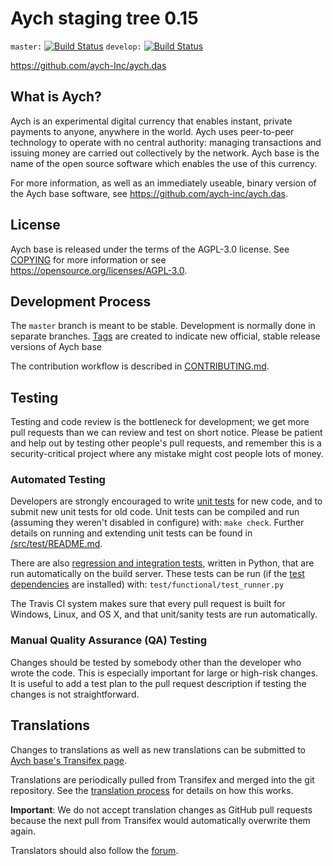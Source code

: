 Aych staging tree 0.15
===========================

`master:` [![Build Status](https://travis-ci.org/aych-inc/such.das.svg?branch=master)](https://travis-ci.org/aych-inc/aych.das) `develop:` [![Build Status](https://travis-ci.org/aych-inc/aych.das.svg?branch=develop)](https://travis-ci.org/aych-inc/aych.das/branches)

https://github.com/aych-Inc/aych.das


What is Aych?
-------------

Aych is an experimental digital currency that enables instant, private
payments to anyone, anywhere in the world. Aych uses peer-to-peer technology
to operate with no central authority: managing transactions and issuing money
are carried out collectively by the network. Aych base is the name of the open
source software which enables the use of this currency.

For more information, as well as an immediately useable, binary version of
the Aych base software, see https://github.com/aych-inc/aych.das.


License
-------

Aych base is released under the terms of the AGPL-3.0 license. See [COPYING](COPYING) for more
information or see https://opensource.org/licenses/AGPL-3.0.

Development Process
-------------------

The `master` branch is meant to be stable. Development is normally done in separate branches.
[Tags](https://github.com/AYCH-INC/aych.das/tags) are created to indicate new official,
stable release versions of Aych base

The contribution workflow is described in [CONTRIBUTING.md](CONTRIBUTING.md).

Testing
-------

Testing and code review is the bottleneck for development; we get more pull
requests than we can review and test on short notice. Please be patient and help out by testing
other people's pull requests, and remember this is a security-critical project where any mistake might cost people
lots of money.

### Automated Testing

Developers are strongly encouraged to write [unit tests](src/test/README.md) for new code, and to
submit new unit tests for old code. Unit tests can be compiled and run
(assuming they weren't disabled in configure) with: `make check`. Further details on running
and extending unit tests can be found in [/src/test/README.md](/src/test/README.md).

There are also [regression and integration tests](/test), written
in Python, that are run automatically on the build server.
These tests can be run (if the [test dependencies](/test) are installed) with: `test/functional/test_runner.py`

The Travis CI system makes sure that every pull request is built for Windows, Linux, and OS X, and that unit/sanity tests are run automatically.

### Manual Quality Assurance (QA) Testing

Changes should be tested by somebody other than the developer who wrote the
code. This is especially important for large or high-risk changes. It is useful
to add a test plan to the pull request description if testing the changes is
not straightforward.

Translations
------------

Changes to translations as well as new translations can be submitted to
[Aych base's Transifex page](https://www.transifex.com/projects/p/aych/).

Translations are periodically pulled from Transifex and merged into the git repository. See the
[translation process](doc/translation_process.md) for details on how this works.

**Important**: We do not accept translation changes as GitHub pull requests because the next
pull from Transifex would automatically overwrite them again.

Translators should also follow the [forum](https://github.com/aych-inc/wiki/).
